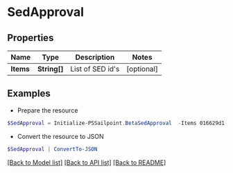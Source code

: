 # SedApproval
## Properties

Name | Type | Description | Notes
------------ | ------------- | ------------- | -------------
**Items** | **String[]** | List of SED id&#39;s | [optional] 

## Examples

- Prepare the resource
```powershell
$SedApproval = Initialize-PSSailpoint.BetaSedApproval  -Items 016629d1-1d25-463f-97f3-c6686846650
```

- Convert the resource to JSON
```powershell
$SedApproval | ConvertTo-JSON
```

[[Back to Model list]](../README.md#documentation-for-models) [[Back to API list]](../README.md#documentation-for-api-endpoints) [[Back to README]](../README.md)

